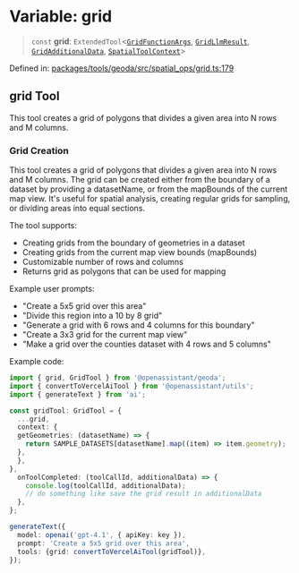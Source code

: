# Variable: grid

> `const` **grid**: `ExtendedTool`\<[`GridFunctionArgs`](../type-aliases/GridFunctionArgs.md), [`GridLlmResult`](../type-aliases/GridLlmResult.md), [`GridAdditionalData`](../type-aliases/GridAdditionalData.md), [`SpatialToolContext`](../type-aliases/SpatialToolContext.md)\>

Defined in: [packages/tools/geoda/src/spatial\_ops/grid.ts:179](https://github.com/geodaopenjs/openassistant/blob/0a6a7e7306d75a25dc968b3117f04cb7bd613bec/packages/tools/geoda/src/spatial_ops/grid.ts#L179)

## grid Tool

This tool creates a grid of polygons that divides a given area into N rows and M columns.

### Grid Creation

This tool creates a grid of polygons that divides a given area into
N rows and M columns. The grid can be created either from the boundary
of a dataset by providing a datasetName, or from the mapBounds of the
current map view. It's useful for spatial analysis, creating regular
grids for sampling, or dividing areas into equal sections.

The tool supports:
- Creating grids from the boundary of geometries in a dataset
- Creating grids from the current map view bounds (mapBounds)
- Customizable number of rows and columns
- Returns grid as polygons that can be used for mapping

Example user prompts:
- "Create a 5x5 grid over this area"
- "Divide this region into a 10 by 8 grid"
- "Generate a grid with 6 rows and 4 columns for this boundary"
- "Create a 3x3 grid for the current map view"
- "Make a grid over the counties dataset with 4 rows and 5 columns"

Example code:
```typescript
import { grid, GridTool } from '@openassistant/geoda';
import { convertToVercelAiTool } from '@openassistant/utils';
import { generateText } from 'ai';

const gridTool: GridTool = {
  ...grid,
  context: {
  getGeometries: (datasetName) => {
    return SAMPLE_DATASETS[datasetName].map((item) => item.geometry);
  },
  },
},
  onToolCompleted: (toolCallId, additionalData) => {
    console.log(toolCallId, additionalData);
    // do something like save the grid result in additionalData
  },
};

generateText({
  model: openai('gpt-4.1', { apiKey: key }),
  prompt: 'Create a 5x5 grid over this area',
  tools: {grid: convertToVercelAiTool(gridTool)},
});
```

